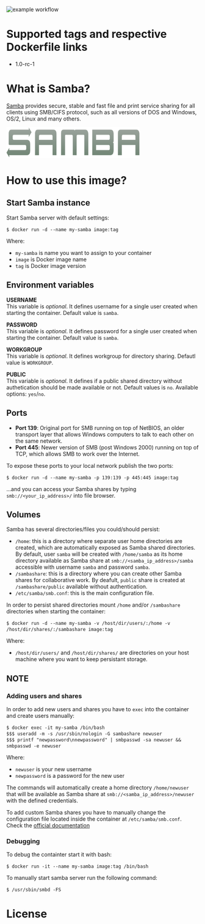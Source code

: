 ![example workflow](https://github.com/dalmatialab/samba/actions/workflows/main.yml/badge.svg)

# Supported tags and respective Dockerfile links

 - 1.0-rc-1

# What is Samba?

[Samba]( https://www.samba.org/) provides secure, stable and fast file and print service sharing for all clients using SMB/CIFS protocol, such as all versions of DOS and Windows, OS/2, Linux and many others.

<img src="https://github.com/dalmatialab/samba/blob/b4bbd7660ff464f69a40efbd22cb1febb5991937/logo.png?raw=true" width="350" height="80">

# How to use this image?

## Start Samba instance

Start Samba server with default settings:

    $ docker run -d --name my-samba image:tag

Where:

 - `my-samba` is name you want to assign to your container
 - `image` is Docker image name
 - `tag` is Docker image version

## Environment variables

**USERNAME**  
This variable is *optional*. It defines username for a single user created when starting the container. Default value is `samba`.

**PASSWORD**  
This variable is *optional*. It defines password for a single user created when starting the container. Default value is `samba`.

**WORKGROUP**  
This variable is *optional*. It defines workgroup for directory sharing. Defautl value is `WORKGROUP`.

**PUBLIC**  
This variable is *optional*. It defines if a public shared directory without authetication should be made available or not. Default values is `no`. Available options: `yes`/`no`.

## Ports

* **Port 139**: Original port for SMB running on top of NetBIOS, an older transport layer that allows Windows computers to talk to each other on the same network.
* **Port 445**: Newer version of SMB (post Windows 2000) running on top of TCP, which allows SMB to work over the Internet.

To expose these ports to your local network publish the two ports:

    $ docker run -d --name my-samba -p 139:139 -p 445:445 image:tag

...and you can access your Samba shares by typing `smb://<your_ip_address>/` into file browser.

## Volumes

Samba has several directories/files you could/should persist:
* `/home`: this is a directory where separate user home directories are created, which are automatically exposed as Samba shared directories. By default, user `samba` will be created with `/home/samba` as its home directory available as Samba share at `smb://<samba_ip_address>/samba` accessible with username `samba` and password `samba`.
* `/sambashare`: this is a directory where you can create other Samba shares for collaborative work. By deafult, `public` share is created at `/sambashare/public` available without authentication.
* `/etc/samba/smb.conf`: this is the main configuration file.

In order to persist shared directories mount `/home` and/or `/sambashare` directories when starting the container:

    $ docker run -d --name my-samba -v /host/dir/users/:/home -v /host/dir/shares/:/sambashare image:tag

Where:
 - `/host/dir/users/` and `/host/dir/shares/` are directories on your host machine where you want to keep persistant storage. 
 

## NOTE

### Adding users and shares

In order to add new users and shares you have to `exec` into the container and create users manually:

    $ docker exec -it my-samba /bin/bash
    $$$ useradd -m -s /usr/sbin/nologin -G sambashare newuser
    $$$ printf "newpassword\nnewpassword" | smbpasswd -sa newuser && smbpasswd -e newuser

Where: 
 - `newuser` is your new username
 - `newpassword` is a password for the new user
 
The commands will automatically create a home directory `/home/newuser` that will be available as Samba share at `smb://<samba_ip_address>/newuser` with the defined credentials.

To add custom Samba shares you have to manually change the configuration file located inside the container at `/etc/samba/smb.conf`. Check the [official documentation](https://www.samba.org/samba/docs/current/man-html/smb.conf.5.html)

### Debugging

To debug the containter start it with bash:

    $ docker run -it --name my-samba image:tag /bin/bash

To manually start samba server run the following command:
    
    $ /usr/sbin/smbd -FS


# License

